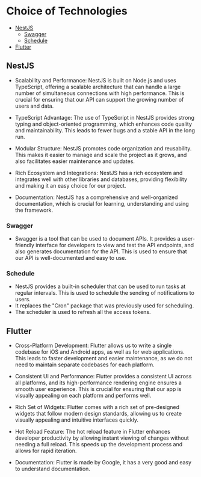 # Choice of Technologies

-   [NestJS](#nestjs)
    -   [Swagger](#swagger)
    -   [Schedule](#schedule)
-   [Flutter](#flutter)

## NestJS

-   Scalability and Performance: NestJS is built on Node.js and uses TypeScript, offering a scalable architecture that can handle a large number of simultaneous connections with high performance. This is crucial for ensuring that our API can support the growing number of users and data.

-   TypeScript Advantage: The use of TypeScript in NestJS provides strong typing and object-oriented programming, which enhances code quality and maintainability. This leads to fewer bugs and a stable API in the long run.

-   Modular Structure: NestJS promotes code organization and reusability. This makes it easier to manage and scale the project as it grows, and also facilitates easier maintenance and updates.

-   Rich Ecosystem and Integrations: NestJS has a rich ecosystem and integrates well with other libraries and databases, providing flexibility and making it an easy choice for our project.

-   Documentation: NestJS has a comprehensive and well-organized documentation, which is crucial for learning, understanding and using the framework.

### Swagger

-   Swagger is a tool that can be used to document APIs. It provides a user-friendly interface for developers to view and test the API endpoints, and also generates documentation for the API. This is used to ensure that our API is well-documented and easy to use.

### Schedule

-   NestJS provides a built-in scheduler that can be used to run tasks at regular intervals. This is used to schedule the sending of notifications to users.
-   It replaces the "Cron" package that was previously used for scheduling.
-   The scheduler is used to refresh all the access tokens.

## Flutter

-   Cross-Platform Development: Flutter allows us to write a single codebase for iOS and Android apps, as well as for web applications. This leads to faster development and easier maintenance, as we do not need to maintain separate codebases for each platform.

-   Consistent UI and Performance: Flutter provides a consistent UI across all platforms, and its high-performance rendering engine ensures a smooth user experience. This is crucial for ensuring that our app is visually appealing on each platform and performs well.

-   Rich Set of Widgets: Flutter comes with a rich set of pre-designed widgets that follow modern design standards, allowing us to create visually appealing and intuitive interfaces quickly.

-   Hot Reload Feature: The hot reload feature in Flutter enhances developer productivity by allowing instant viewing of changes without needing a full reload. This speeds up the development process and allows for rapid iteration.

-   Documentation: Flutter is made by Google, it has a very good and easy to understand documentation.
